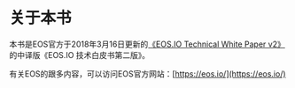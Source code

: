 # 关于本书

本书是EOS官方于2018年3月16日更新的[《EOS.IO Technical White Paper v2》](https://github.com/EOSIO/Documentation/blob/master/TechnicalWhitePaper.md)的中译版《EOS.IO 技术白皮书第二版》。

有关EOS的跟多内容，可以访问EOS官方网站：[https://eos.io/](https://eos.io/)

